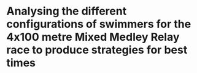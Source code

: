# Analysing the different configurations of swimmers for the 4x100 metre Mixed Medley Relay race to produce strategies for best times
